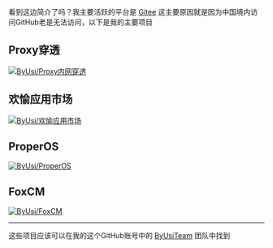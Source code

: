 看到这边简介了吗？我主要活跃的平台是 [Gitee](https://gitee.com/byusi) 这主要原因就是因为中国境内访问GitHub老是无法访问，以下是我的主要项目

## Proxy穿透
  [![ByUsi/Proxy内网穿透](https://gitee.com/byusi/proxy/widgets/widget_card.svg?colors=4183c4,ffffff,ffffff,e3e9ed,666666,9b9b9b)](https://gitee.com/byusi/proxy)

## 欢愉应用市场
  [![ByUsi/欢愉应用市场](https://gitee.com/byusi/joyful-app-market/widgets/widget_card.svg?colors=4183c4,ffffff,ffffff,e3e9ed,666666,9b9b9b)](https://gitee.com/byusi/joyful-app-market)

## ProperOS
  [![ByUsi/ProperOS](https://gitee.com/byusi/properos/widgets/widget_card.svg?colors=4183c4,ffffff,ffffff,e3e9ed,666666,9b9b9b)](https://gitee.com/byusi/properos)

## FoxCM
  [![ByUsi/FoxCM](https://gitee.com/byusi/FoxCM/widgets/widget_card.svg?colors=4183c4,ffffff,ffffff,e3e9ed,666666,9b9b9b)](https://gitee.com/byusi/FoxCM)

---

这些项目应该可以在我的这个GitHub账号中的 [ByUsiTeam](https://github.com/ByUsiTeam) 团队中找到